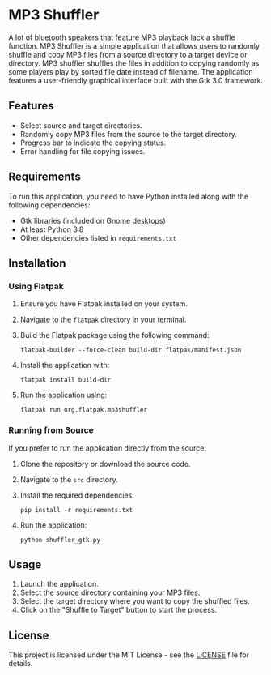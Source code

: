 # MP3 Shuffler

A lot of bluetooth speakers that feature MP3 playback lack a shuffle function. MP3 Shuffler is a simple application that allows users to randomly shuffle and copy MP3 files from a source directory to a target device or directory. MP3 shuffler shuffles the files in addition to copying randomly as some players play by sorted file date instead of filename. The application features a user-friendly graphical interface built with the Gtk 3.0 framework.

## Features

- Select source and target directories.
- Randomly copy MP3 files from the source to the target directory.
- Progress bar to indicate the copying status.
- Error handling for file copying issues.

## Requirements

To run this application, you need to have Python installed along with the following dependencies:

- Gtk libraries (included on Gnome desktops)
- At least Python 3.8
- Other dependencies listed in `requirements.txt`

## Installation

### Using Flatpak

1. Ensure you have Flatpak installed on your system.
2. Navigate to the `flatpak` directory in your terminal.
3. Build the Flatpak package using the following command:

   ```
   flatpak-builder --force-clean build-dir flatpak/manifest.json
   ```

4. Install the application with:

   ```
   flatpak install build-dir
   ```

5. Run the application using:

   ```
   flatpak run org.flatpak.mp3shuffler
   ```

### Running from Source

If you prefer to run the application directly from the source:

1. Clone the repository or download the source code.
2. Navigate to the `src` directory.
3. Install the required dependencies:

   ```
   pip install -r requirements.txt
   ```

4. Run the application:

   ```
   python shuffler_gtk.py
   ```

## Usage

1. Launch the application.
2. Select the source directory containing your MP3 files.
3. Select the target directory where you want to copy the shuffled files.
4. Click on the "Shuffle to Target" button to start the process.

## License

This project is licensed under the MIT License - see the [LICENSE](LICENSE) file for details.

